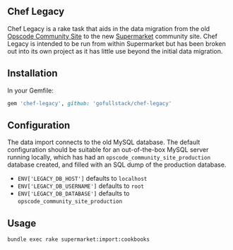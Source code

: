## Chef Legacy

Chef Legacy is a rake task that aids in the data migration from the old [Opscode Community Site](community.opscode.com)
to the new [Supermarket](https://github.com/opscode/supermarket) community site. Chef Legacy is intended to be run from
within Supermarket but has been broken out into its own project as it has little use beyond the initial data migration.

## Installation

In your Gemfile:

```ruby
gem 'chef-legacy', github: 'gofullstack/chef-legacy'
```

## Configuration

The data import connects to the old MySQL database. The default configuration should be suitable for an out-of-the-box MySQL server running locally, which has had an `opscode_community_site_production` database created, and filled with an SQL dump of the production database.

* `ENV['LEGACY_DB_HOST']` defaults to `localhost`
* `ENV['LEGACY_DB_USERNAME']` defaults to `root`
* `ENV['LEGACY_DB_DATABASE']` defaults to `opscode_community_site_production`

## Usage

`bundle exec rake supermarket:import:cookbooks`
